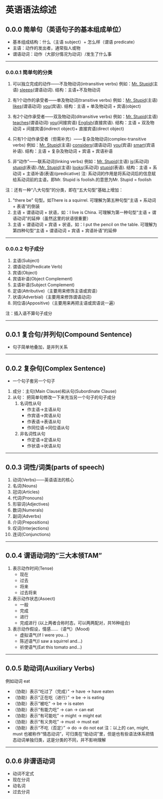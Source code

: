 # 英语语法综述

## 0.0.0 简单句（英语句子的基本组成单位）
- 基本组成结构：什么（主语 subject）+ 怎么样（谓语 predicate）
- 主语：动作的发出者，通常指人或物
- 谓语动词：动作（大部分情况为动词）/发生了什么事
---
### 0.0.0.1 简单句的分类
1. 可以独立完成的动作——不及物动词(intransitive verbs) 
例如：<u>Mr. Stupid</u>(主语) <u>sleeps</u>(谓语动词).
结构：主语+不及物动词

2. 有1个动作的承受者——单及物动词(transitive verbs)
例如：<u>Mr. Stupid</u>(主语) <u>likes</u>(谓语动词) <u>you</u>(宾语).
结构：主语 + 单及物动词 + 宾语(object)

3. 有2个动作承受者——双及物动词(ditransitive verbs)
例如：<u>Mr. Stupid</u>(主语) <u>teaches</u>(谓语动词) <u>you</u>(间接宾语) <u>English</u>(直接宾语).
结构：主语 + 双及物动词  + 间接宾语(indirect object)+ 直接宾语(direct object)

4. 只有1个动作承受者（但需补充）——复杂及物动词(complex-transitive verbs)
例如：<u>Mr. Stupid</u>(主语) <u>considers</u>(谓语动词) <u>you</u>(宾语) <u>smart</u>(宾语补语).
结构：主语 + 复杂及物动词 + 宾语 + 宾语补语

5. 非“动作”——联系动词(linking verbs)
例如：<u>Mr. Stupid</u>(主语) <u>is</u>(系动词) <u>stupid</u>(表语)./<u>Mr. Stupid</u>(主语) <u>looks</u>(系动词) <u>stupid</u>(表语).
结构：主语 + 系动词 + 主语补语(表语)(predicative)
注: 系动词的作用是将系动词后的信息赋给系动词前的主语，即Mr. Stupid is foolish.的意思为Mr. Stupid = foolish

注：还有一种“八大句型”的分类，即在“五大句型”基础上增加：
1. "there be" 句型。如There is a squirrel. 可理解为第五种句型“主语 + 系动词 + 表语”的倒装
2. 主语 + 谓语动词 + 状语，如：I live is China. 可理解为第一种句型“主语 + 谓语动词”的延伸（虽然这里的状语很重要）
3. 主语 + 谓语动词 + 宾语 + 状语，如：I put the pencil on the table. 可理解为第四种句型“主语 + 谓语动词 + 宾语 + 宾语补语”的延伸
---
### 0.0.0.2 句子成分
1. 主语(Subject)
2. 谓语动词(Predicate Verb)
3. 宾语(Object)
4. 宾语补语(Object Complement)
5. 主语补语(Subject Complement)
6. 定语(Attributive)（主要用来修饰主语或宾语）
7. 状语(Adverbial)（主要用来修饰谓语动词）
8. 同位语(Appositive)（主要用来再把主语或宾语说一遍）

注：插入语不算句子成分

---
## 0.0.1 复合句/并列句(Compound Sentence)
- 句子简单地叠加，是并列关系
---
## 0.0.2 复杂句(Complex Sentence)
- 一个句子套另一个句子
1. 成分：主句(Main Clause)和从句(Subordinate Clause) 
2. 从句： 把简单句修改一下来充当另一个句子的句子成分
	1. 名词性从句
		- 作主语->主语从句
		- 作宾语->宾语从句
		- 作表语->表语从句
		- 作同位语->同位语从句
	2. 非名词性从句
		- 作定语->定语从句
		- 作状语->状语从句
---
## 0.0.3 词性/词类(parts of speech)
1. 动词(Verbs)——英语语法的核心
2. 名词(Nouns)
3. 冠词(Articles)
4. 代词(Pronouns)
5. 形容词(Adjectives)
6. 数词(Numerals)
7. 副词(Adverbs)
8. 介词(Prepositions)
9. 叹词(Interjections)
10. 连词(Conjunctions)
---
## 0.0.4 谓语动词的“三大本领TAM”
1. 表示动作时间(Tense)
	- 现在
	- 过去
	- 将来
	- 过去将来
2. 表示动作状态(Asoect)
	- 一般
	- 完成
	- 进行
	- 完成进行
(以上两者合称时态，可以两两配对，共16种组合)
3. 表示动作假设，情感......（语气）(Mood)
	- 虚拟语气(If I were you...)
	- 陈述语气(I saw a squirrel and...)
	- 祈使语气(Eat this tomato and...)
---
## 0.0.5 助动词(Auxiliary Verbs)
例如动词 eat
- （协助）表示“吃过了（完成）”  -> have -> have eaten
- （协助）表示“正在吃（进行）”  -> be -> is eating
- （协助）表示“被吃”  -> be -> is eaten
- （协助）表示“有能力吃”  -> can -> can eat
- （协助）表示“有可能吃”  -> might -> might eat
- （协助）表示“有义务吃”  -> must -> must eat
- （协助）表示“不吃（否定）”  -> do -> do not eat
注：以上的 can, might, must 也被称作“情态动词”，可归类在“助动词”里，但是也有些语法体系把情态动词单独归类，这是分类的不同，并不影响理解
---
## 0.0.6 非谓语动词
- 动词不定式
- 现在分词
- 动名词
- 过去分词